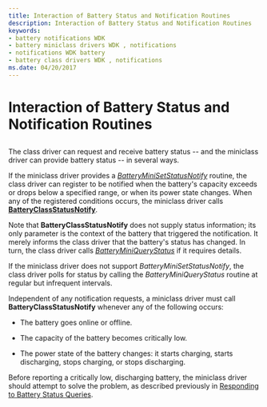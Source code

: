 ```yaml
---
title: Interaction of Battery Status and Notification Routines
description: Interaction of Battery Status and Notification Routines
keywords:
- battery notifications WDK
- battery miniclass drivers WDK , notifications
- notifications WDK battery
- battery class drivers WDK , notifications
ms.date: 04/20/2017
---
```


# Interaction of Battery Status and Notification Routines


## <span id="ddk_interaction_of_battery_status_and_notification_routines_dg"></span><span id="DDK_INTERACTION_OF_BATTERY_STATUS_AND_NOTIFICATION_ROUTINES_DG"></span>


The class driver can request and receive battery status -- and the miniclass driver can provide battery status -- in several ways.

If the miniclass driver provides a [*BatteryMiniSetStatusNotify*](/windows/win32/api/batclass/nc-batclass-bclass_set_status_notify_callback) routine, the class driver can register to be notified when the battery's capacity exceeds or drops below a specified range, or when its power state changes. When any of the registered conditions occurs, the miniclass driver calls [**BatteryClassStatusNotify**](/windows/win32/api/batclass/nf-batclass-batteryclassstatusnotify).

Note that **BatteryClassStatusNotify** does not supply status information; its only parameter is the context of the battery that triggered the notification. It merely informs the class driver that the battery's status has changed. In turn, the class driver calls [*BatteryMiniQueryStatus*](/windows/win32/api/batclass/nc-batclass-bclass_query_status_callback) if it requires details.

If the miniclass driver does not support *BatteryMiniSetStatusNotify*, the class driver polls for status by calling the *BatteryMiniQueryStatus* routine at regular but infrequent intervals.

Independent of any notification requests, a miniclass driver must call **BatteryClassStatusNotify** whenever any of the following occurs:

-   The battery goes online or offline.

-   The capacity of the battery becomes critically low.

-   The power state of the battery changes: it starts charging, starts discharging, stops charging, or stops discharging.

Before reporting a critically low, discharging battery, the miniclass driver should attempt to solve the problem, as described previously in [Responding to Battery Status Queries](responding-to-battery-status-queries.md).

 

